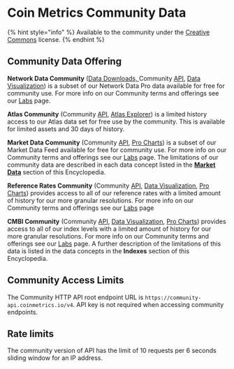 # Coin Metrics Community Data

{% hint style="info" %}
Available to the community under the [Creative Commons](https://creativecommons.org/licenses/by-nc/4.0/) license.
{% endhint %}

## Community Data Offering

**Network Data Community** ([Data Downloads, ](https://coinmetrics.io/community-network-data/)Community [API](https://docs.coinmetrics.io/access-our-data/api), [Data Visualization](https://docs.coinmetrics.io/charting-tools/data-visualization)) is a subset of our Network Data Pro data available for free for community use. For more info on our Community terms and offerings see our [Labs](https://coinmetrics.io/cm-labs/) page.

**Atlas Community** (Community [API](https://docs.coinmetrics.io/api/v4/#tag/List-of-blockchain-entities), [Atlas Explorer](https://atlas.coinmetrics.io/)) is a limited history access to our Atlas data set for free use by the community. This is available for limited assets and 30 days of history.

**Market Data Community** (Community [API](broken-reference), [Pro Charts](../data-visualization/cmpro/)) is a subset of our Market Data Feed available for free for community use. For more info on our Community terms and offerings see our [Labs](https://coinmetrics.io/cm-labs/) page. The limitations of our community data are described in each data concept listed in the [**Market Data**](../market-data/market-data-overview/market-data-overview.md) section of this Encyclopedia.

**Reference Rates Community** (Community [API](https://docs.coinmetrics.io/access-our-data/api), [Data Visualization](https://docs.coinmetrics.io/charting-tools/data-visualization), [Pro Charts](https://docs.coinmetrics.io/charting-tools/cmpro)) provides access to all of our reference rates with a limited amount of history for our more granular resolutions. For more info on our Community terms and offerings see our [Labs](https://coinmetrics.io/cm-labs/) page

**CMBI Community** (Community [API](https://docs.coinmetrics.io/access-our-data/api), [Data Visualization](https://docs.coinmetrics.io/charting-tools/data-visualization), [Pro Charts](https://docs.coinmetrics.io/charting-tools/cmpro)) provides access to all of our index levels with a limited amount of history for our more granular resolutions. For more info on our Community terms and offerings see our [Labs](https://coinmetrics.io/cm-labs/) page. A further description of the limitations of this data is listed in the data concepts in the **Indexes** section of this Encyclopedia.

## Community Access Limits

The Community HTTP API root endpoint URL is `https://community-api.coinmetrics.io/v4`. API key is not required when accessing community endpoints.&#x20;

## Rate limits

The community version of API has the limit of 10 requests per 6 seconds sliding window for an IP address.



